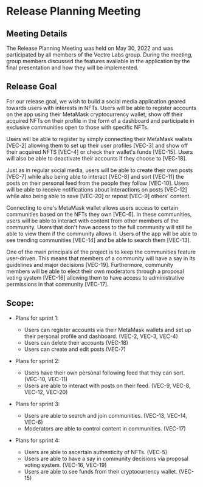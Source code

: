 # Release Planning Meeting


## Meeting Details

The Release Planning Meeting was held on May 30, 2022 and was participated by all members of the Vectre Labs group. During the meeting, group members discussed the features available in the application by the final presentation and how they will be implemented.

## Release Goal

For our release goal, we wish to build a social media application geared towards users with interests in NFTs. Users will be able to register accounts on the app using their MetaMask cryptocurrency wallet, show off their acquired NFTs on their profile in the form of a dashboard and participate in exclusive communities open to those with specific NFTs. 

Users will be able to register by simply connecting their MetaMask wallets [VEC-2] allowing them to set up their user profiles [VEC-3] and show off their acquired NFTS [VEC-4] or check their wallet's funds [VEC-15]. Users will also be able to deactivate their accounts if they choose to [VEC-18].

Just as in regular social media, users will be able to create their own posts [VEC-7] while also being able to interact [VEC-8] and sort [VEC-11] the posts on their personal feed from the people they follow [VEC-10]. Users will be able to receive notifications about interactions on posts [VEC-12] while also being able to save [VEC-20] or repost [VEC-9] others' content.

Connecting to one's MetaMask wallet allows users access to certain communities based on the NFTs they own [VEC-6]. In these communities, users will be able to interact with content from other members of the community. Users that don't have access to the full community will still be able to view them if the community allows it. Users of the app will be able to see trending communities [VEC-14] and be able to search them [VEC-13].

One of the main principals of the project is to keep the communities feature user-driven. This means that members of a community will have a say in its guidelines and major decisions [VEC-19]. Furthermore, community members will be able to elect their own moderators through a proposal voting system [VEC-16] allowing them to have access to administrative permissions in that community [VEC-17].

## Scope:

 - Plans for sprint 1:
   - Users can register accounts via their MetaMask wallets and set up their personal profile and dashboard. (VEC-2, VEC-3, VEC-4)
   - Users can delete their accounts (VEC-18)
   - Users can create and edit posts (VEC-7)
   
 - Plans for sprint 2:
   - Users have their own personal following feed that they can sort. (VEC-10, VEC-11)
   - Users are able to interact with posts on their feed. (VEC-9, VEC-8, VEC-12, VEC-20)

 - Plans for sprint 3:
   - Users are able to search and join communities. (VEC-13, VEC-14, VEC-6)
   - Moderators are able to control content in communities. (VEC-17)

 - Plans for sprint 4:
   - Users are able to ascertain authenticity of NFTs. (VEC-5)
   - Users are able to have a say in community decisions via proposal voting system. (VEC-16, VEC-19)
   - Users are able to see funds from their cryptocurrency wallet. (VEC-15)
